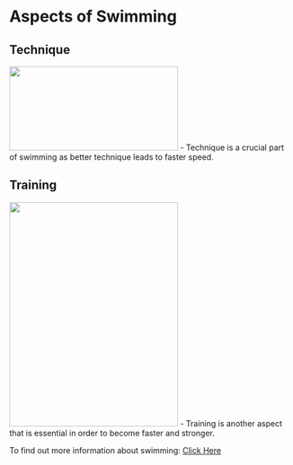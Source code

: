 # Aspects of Swimming
## Technique
<img src="https://d32ydbgkw6ghe6.cloudfront.net/production/uploads/cover_images/dcb1c8ce2677774579e854d473897f11ec4c/i1080x475.jpg" width="300" height="150">
- Technique is a crucial part of swimming as better technique leads to faster speed.

## Training
<img src="http://cen.acs.org/content/dam/cen/94/31/09431-cover-openercxd.jpg" width="300" height="400">
- Training is another aspect that is essential in order to become faster and stronger.

To find out more information about swimming: [Click Here](https://en.wikipedia.org/wiki/Swimming)
